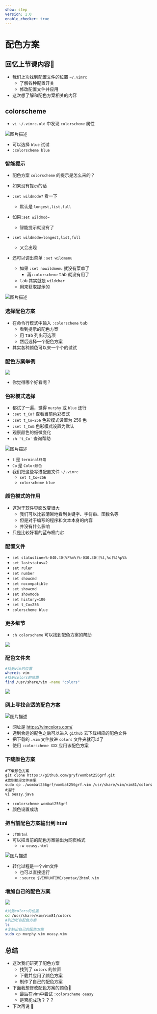 ```yaml
---
show: step
version: 1.0
enable_checker: true
---
```


# 配色方案

## 回忆上节课内容🤔

- 我们上次找到配置文件的位置 `~/.vimrc`
	- 了解各种配置开关
	- 修改配置文件并应用
- 这次想了解和配色方案相关的内容

## colorscheme

- `vi ~/.vimrc.old` 中发现 `colorscheme` 属性

![图片描述](https://doc.shiyanlou.com/courses/uid1190679-20210709-1625838558260)

- 可以选择 `blue` 试试
- `:colorscheme blue`


### 智能提示

- 配色方案 `colorscheme` 的提示是怎么来的？
- 如果没有提示的话
- `:set wildmode?` 看一下
	- 默认是 `longest,list,full`
- 如果`:set wildmod=`
	- 智能提示就没有了
- `:set wildmode=longest,list,full`
	- 又会出现
  
- 还可以调出菜单 `:set wildmenu`
  - 如果 `:set nowildmenu` 就没有菜单了
	- 再`:colorscheme` <kbd>tab</kbd> 就没有用了
  - <kbd>tab</kbd> 其实就是 `wildchar`
  - 用来获取提示的

![图片描述](https://doc.shiyanlou.com/courses/uid1190679-20210726-1627305312535)

### 选择配色方案
- 在命令行模式中输入 `:colorscheme` <kbd>tab</kbd>
	- 看到提示的配色方案
	- 用 <kbd>tab</kbd> 列出可选项
	- 然后选择一个配色方案
- 其实各种颜色可以来一个个的试试

### 配色方案举例

![](https://labfile.oss.aliyuncs.com/courses/2840/colorschemes.png)

- 你觉得哪个好看呢？

### 色彩模式选择

- 都试了一遍，觉得 `murphy` 或 `blue` 还行
- `:set t_Co?` 查看当前色彩模式
- `:set t_Co=256` 色彩模式设置为 256 色
- `:set t_Co&` 色彩模式设置为默认
- 观察颜色的细微变化
- `:h 't_Co'` 查询帮助

![图片描述](https://doc.shiyanlou.com/courses/uid1190679-20210709-1625838972495)

- `t` 是 `terminal终端`
- `Co` 是 `Color颜色`
- 我们把这些写进配置文件 `~/.vimrc`
  - `set t_Co=256`
  - `colorscheme blue`

### 颜色模式的作用
- 这对于软件界面改变很大
	- 我们可以比较清晰地看到关键字、字符串、函数名等
	- 但是对于编写的程序和文本本身的内容
	- 并没有什么影响
- 只是比较好看的蓝布棉门帘
	
### 配置文件

- `set statusline=%-040.40(%F%m%)%-030.30([%l,%c]%)%p%%`
- `set laststatus=2`
- `set ruler` 
- `set number` 
- `set showcmd`
- `set nocompatible` 
- `set showcmd`
- `set showmode` 
- `set history=100` 
- `set t_Co=256`
- `colorscheme blue`

### 更多细节

- `:h colorscheme` 可以找到配色方案的帮助

![](https://labfile.oss.aliyuncs.com/courses/2840/helpColorScheme.png)

### 配色文件夹
```bash
#找到vim的位置
whereis vim
#找到colors的位置
find /usr/share/vim -name "colors"
```

![](https://labfile.oss.aliyuncs.com/courses/2840/colorPosition.png)

### 网上寻找合适的配色方案

![图片描述](https://doc.shiyanlou.com/courses/uid1190679-20200928-1601289844844)

- 网址是 https://vimcolors.com/
- 选到合适的配色之后可以进入 `github` 去下载相应的配色文件
- 把下载的 `.vim` 文件放进 `colors` 文件夹就可以了
- 使用 `:colorscheme XXX` 应用该配色方案

### 下载颜色方案

```shell
#下载颜色方案
git clone https://github.com/gryf/wombat256grf.git
#放到相应文件夹里
sudo cp ./wombat256grf/wombat256grf.vim /usr/share/vim/vim81/colors
#运行
vi oeasy.java
```

- `:colorscheme wombat256grf`
- 颜色设置成功

### 把当前配色方案输出到 html

- `:TOhtml`
- 可以把当前的配色方案输出为网页格式
  - `:w oeasy.html`

![图片描述](https://doc.shiyanlou.com/courses/uid1190679-20210723-1627049194335)

- 转化过程是一个vim文件
	- 也可以直接运行
	- `:source $VIMRUNTIME/syntax/2html.vim`

### 增加自己的配色方案

![](https://labfile.oss.aliyuncs.com/courses/2840/addMyColor.png)

```bash
#找到colors的位置
cd /usr/share/vim/vim81/colors
#列出所有配色方案
ls
#复制出自己的配色方案
sudo cp murphy.vim oeasy.vim
```

## 总结

- 这次我们研究了配色方案
	- 找到了 `colors` 的位置
	- 下载并应用了颜色方案
	- 制作了自己的配色方案
- 下面我想修改配色方案的颜色🤔
	- 最后在vim中尝试 `:colorscheme oeasy`
	- 是否能成功？？？
- 下次再说 👋







